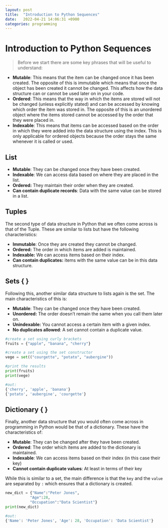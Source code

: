 ```yaml
---
layout: post
title:  "Introduction to Python Sequences"
date:   2022-04-21 14:06:31 +0900
categories: programming
---
```


# Introduction to Python Sequences

> Before we start there are some key phrases that will be useful to understand:

- **Mutable**: This means that the item can be changed once it has been created. The opposite of this is immutable which means that once the object has been created it cannot be changed. This affects how the data structure can or cannot be used later on in your code.
- **Ordered**: This means that the way in which the items are stored will not be changed (unless explicitly stated) and can be accessed by knowing which order the item was stored in. The opposite of this is an unordered object where the items stored cannot be accessed by the order that they were placed in.
- **Indexable**: This means that items can be accessed based on the order in which they were added into the data structure using the index. This is only applicable for ordered objects because the order stays the same whenever it is called or used.

## **List**

- **Mutable**: They can be changed once they have been created.
- **Indexable**: We can access data based on where they are placed in the list.
- **Ordered:** They maintain their order when they are created.
- **Can contain duplicate records**: Data with the same value can be stored in a list.

## **Tuples**

The second type of data structure in Python that we often come across is that of the Tuple. These are similar to lists but have the following characteristics:

- **Immutable**: Once they are created they cannot be changed.
- **Ordered:** The order in which items are added is maintained.
- **Indexable:** We can access items based on their index.
- **Can contain duplicates:** items with the same value can be in this data structure.

## **Sets** { }

Following this, another similar data structure to lists again is the set. The main characteristics of this is:

- **Mutable**: They can be changed once they have been created.
- **Unordered:** The order doesn’t remain the same when you call them later on.
- **Unindexable:** You cannot access a certain item with a given index.
- **No duplicates allowed**: A set cannot contain a duplicate value.

```python
#create a set using curly brackets
fruits = {"apple", "banana", "cherry"}

#create a set using the set constructor
vege = set(("courgette", "potato", "aubergine"))

#print the results
print(fruits)
print(vege)

#out:
{'cherry', 'apple', 'banana'}
{'potato', 'aubergine', 'courgette'}
```

## Dictionary { }

Finally, another data structure that you would often come across in programming in Python would be that of a dictionary. These have the characteristics of:

- **Mutable**: They can be changed after they have been created.
- **Ordered**: The order which items are added to the dictionary is maintained.
- **Indexable**: We can access items based on their index (in this case their key)
- **Cannot contain duplicate values**: At least in terms of their key

While this is similar to a set, the main difference is that the `key` and the `value` are separated by `:` which ensures that a dictionary is created.

```python
new_dict = {"Name":"Peter Jones",
           "Age":28,
           "Occupation":"Data Scientist"}
print(new_dict)

#out:
{'Name': 'Peter Jones', 'Age': 28, 'Occupation': 'Data Scientist'}
```

